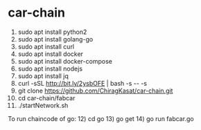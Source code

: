 # car-chain
1) sudo apt install python2
2) sudo apt install golang-go
3) sudo apt install curl
4) sudo apt install docker
5) sudo apt install docker-compose
6) sudo apt install nodejs
7) sudo apt install jq
8) curl -sSL http://bit.ly/2ysbOFE | bash -s -- -s
9) git clone https://github.com/ChiragKasat/car-chain.git
10) cd car-chain/fabcar
11) ./startNetwork.sh

To run chaincode of go:
12) cd go
13) go get
14) go run fabcar.go
